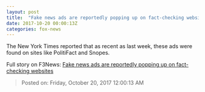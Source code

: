 ```yaml
---
layout: post
title:  "Fake news ads are reportedly popping up on fact-checking websites"
date: 2017-10-20 00:00:13Z
categories: fox-news
---
```


The New York Times reported that as recent as last week, these ads were found on sites like PolitiFact and Snopes.


Full story on F3News: [Fake news ads are reportedly popping up on fact-checking websites](http://www.f3nws.com/n/qbSekE)

> Posted on: Friday, October 20, 2017 12:00:13 AM
